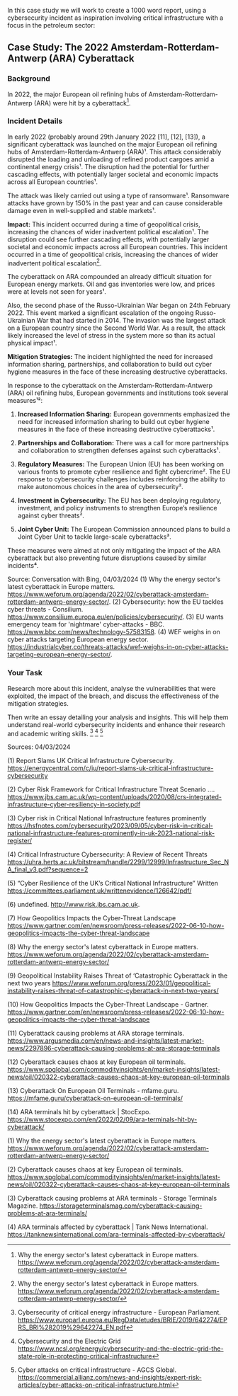 In this case study we will work to create a 1000 word report, using a cybersecurity incident as inspiration involving critical infrastructure with a focus in the petroleum sector:

## Case Study: The 2022 Amsterdam-Rotterdam-Antwerp (ARA) Cyberattack

### Background

In 2022, the major European oil refining hubs of Amsterdam-Rotterdam-Antwerp (ARA) were hit by a cyberattack[^1].

### Incident Details

In early 2022 (probably around 29th January 2022 [11], [12], [13]), a significant cyberattack was launched on the major European oil refining hubs of Amsterdam-Rotterdam-Antwerp (ARA)¹. This attack considerably disrupted the loading and unloading of refined product cargoes amid a continental energy crisis¹. The disruption had the potential for further cascading effects, with potentially larger societal and economic impacts across all European countries¹.

The attack was likely carried out using a type of ransomware¹. Ransomware attacks have grown by 150% in the past year and can cause considerable damage even in well-supplied and stable markets¹. 

**Impact:**  This incident occurred during a time of geopolitical crisis, increasing the chances of wider inadvertent political escalation¹. The disruption could see further cascading effects, with potentially larger societal and economic 
impacts across all European countries. This incident occurred in a time of geopolitical crisis, increasing the 
chances of wider inadvertent political escalation[^1].

The cyberattack on ARA compounded an already difficult situation for European energy markets. Oil and gas inventories were low, and prices were at levels not seen for years¹. 

Also, the second phase of the Russo-Ukrainian War began on 24th February 2022. This event marked a significant escalation of the ongoing Russo-Ukrainian War that had started in 2014. The invasion was the largest attack on a European country since the Second World War.  As a result, the attack likely increased the level of stress in the system more so than its actual physical impact¹. 

**Mitigation Strategies:** The incident highlighted the need for increased information sharing, partnerships, 
and collaboration to build out cyber hygiene measures in the face of these increasing destructive cyberattacks.

In response to the cyberattack on the Amsterdam-Rotterdam-Antwerp (ARA) oil refining hubs, European governments and institutions took several measures¹²:

1. **Increased Information Sharing:** European governments emphasized the need for increased information sharing to build out cyber hygiene measures in the face of these increasing destructive cyberattacks¹.

2. **Partnerships and Collaboration:** There was a call for more partnerships and collaboration to strengthen defenses against such cyberattacks¹.

3. **Regulatory Measures:** The European Union (EU) has been working on various fronts to promote cyber resilience and fight cybercrime². The EU response to cybersecurity challenges includes reinforcing the ability to make autonomous choices in the area of cybersecurity².

4. **Investment in Cybersecurity:** The EU has been deploying regulatory, investment, and policy instruments to strengthen Europe’s resilience against cyber threats².

5. **Joint Cyber Unit:** The European Commission announced plans to build a Joint Cyber Unit to tackle large-scale cyberattacks³.

These measures were aimed at not only mitigating the impact of the ARA cyberattack but also preventing future disruptions caused by similar incidents⁴.

Source: Conversation with Bing, 04/03/2024
(1) Why the energy sector's latest cyberattack in Europe matters. https://www.weforum.org/agenda/2022/02/cyberattack-amsterdam-rotterdam-antwerp-energy-sector/.
(2) Cybersecurity: how the EU tackles cyber threats - Consilium. https://www.consilium.europa.eu/en/policies/cybersecurity/.
(3) EU wants emergency team for 'nightmare' cyber-attacks - BBC. https://www.bbc.com/news/technology-57583158.
(4) WEF weighs in on cyber attacks targeting European energy sector. https://industrialcyber.co/threats-attacks/wef-weighs-in-on-cyber-attacks-targeting-european-energy-sector/.

### Your Task
Research more about this incident, analyse the vulnerabilities that were exploited, the impact of the breach, 
and discuss the effectiveness of the mitigation strategies. 

Then write an essay detailing your analysis and insights. This will help them understand real-world cybersecurity 
incidents and enhance their research and academic writing skills. [^2] [^3] [^4]

Sources: 04/03/2024

[^1]: Why the energy sector's latest cyberattack in Europe matters. https://www.weforum.org/agenda/2022/02/cyberattack-amsterdam-rotterdam-antwerp-energy-sector/

[^2]: Cybersecurity of critical energy infrastructure - European Parliament. https://www.europarl.europa.eu/RegData/etudes/BRIE/2019/642274/EPRS_BRI%282019%29642274_EN.pdf

[^3]: Cybersecurity and the Electric Grid https://www.ncsl.org/energy/cybersecurity-and-the-electric-grid-the-state-role-in-protecting-critical-infrastructure

[^4]: Cyber attacks on critical infrastructure - AGCS Global. https://commercial.allianz.com/news-and-insights/expert-risk-articles/cyber-attacks-on-critical-infrastructure.html


(1) Report Slams UK Critical Infrastructure Cybersecurity. https://energycentral.com/c/iu/report-slams-uk-critical-infrastructure-cybersecurity

(2) Cyber Risk Framework for Critical Infrastructure Threat Scenario .... https://www.jbs.cam.ac.uk/wp-content/uploads/2020/08/crs-integrated-infrastructure-cyber-resiliency-in-society.pdf

(3) Cyber risk in Critical National Infrastructure features prominently https://hsfnotes.com/cybersecurity/2023/09/05/cyber-risk-in-critical-national-infrastructure-features-prominently-in-uk-2023-national-risk-register/

(4) Critical Infrastructure Cybersecurity: A Review of Recent Threats https://uhra.herts.ac.uk/bitstream/handle/2299/12999/Infrastructure_Sec_NA_final_v3.pdf?sequence=2

(5) “Cyber Resilience of the UK’s Critical National Infrastructure” Written  https://committees.parliament.uk/writtenevidence/126642/pdf/

(6) undefined. http://www.risk.jbs.cam.ac.uk.

(7) 
How Geopolitics Impacts the Cyber-Threat Landscape https://www.gartner.com/en/newsroom/press-releases/2022-06-10-how-geopolitics-impacts-the-cyber-threat-landscape 

(8) Why the energy sector's latest cyberattack in Europe matters. https://www.weforum.org/agenda/2022/02/cyberattack-amsterdam-rotterdam-antwerp-energy-sector/

(9) Geopolitical Instability Raises Threat of ‘Catastrophic Cyberattack in the next two years https://www.weforum.org/press/2023/01/geopolitical-instability-raises-threat-of-catastrophic-cyberattack-in-next-two-years/

(10) How Geopolitics Impacts the Cyber-Threat Landscape - Gartner. https://www.gartner.com/en/newsroom/press-releases/2022-06-10-how-geopolitics-impacts-the-cyber-threat-landscape

(11) Cyberattack causing problems at ARA storage terminals. https://www.argusmedia.com/en/news-and-insights/latest-market-news/2297896-cyberattack-causing-problems-at-ara-storage-terminals

(12) Cyberattack causes chaos at key European oil terminals. https://www.spglobal.com/commodityinsights/en/market-insights/latest-news/oil/020322-cyberattack-causes-chaos-at-key-european-oil-terminals

(13) Cyberattack On European Oil Terminals - mfame.guru. https://mfame.guru/cyberattack-on-european-oil-terminals/

(14) ARA terminals hit by cyberattack | StocExpo. https://www.stocexpo.com/en/2022/02/09/ara-terminals-hit-by-cyberattack/


(1) Why the energy sector's latest cyberattack in Europe matters. https://www.weforum.org/agenda/2022/02/cyberattack-amsterdam-rotterdam-antwerp-energy-sector/

(2) Cyberattack causes chaos at key European oil terminals. https://www.spglobal.com/commodityinsights/en/market-insights/latest-news/oil/020322-cyberattack-causes-chaos-at-key-european-oil-terminals

(3) Cyberattack causing problems at ARA terminals - Storage Terminals Magazine. https://storageterminalsmag.com/cyberattack-causing-problems-at-ara-terminals/

(4) ARA terminals affected by cyberattack | Tank News International. https://tanknewsinternational.com/ara-terminals-affected-by-cyberattack/


